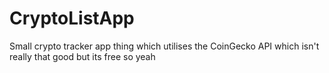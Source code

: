 # CryptoListApp

Small crypto tracker app thing which utilises the CoinGecko API which isn't really that good but its free so yeah
